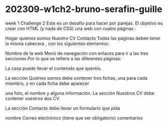 # 202309-w1ch2-bruno-serafin-guille
week 1 Challenge 2
Este es un desafío para hacer por parejas. El objetivo es crear con HTML (y nada de CSS) una web con cuatro páginas :

Hogar
quienes somos
Nuestro CV
Contacto
Todas las páginas deben tener la misma cabecera , con los siguientes elementos:

Nombre de la web
Menú de navegación con enlaces para ir a las tres secciones
Por lo que se refiere a las diferentes páginas:

La casa puede llevar el contenido que queréis.

La sección Quiénes somos debe contener tres fichas, una para cada miembro, y en cada ficha debe aparecer

una foto,
el nombre y
alguna información.
La sección Nuestros CV debe contener vuestros dos CV.

La sección Contacto debe llevar un formulario que pida

nombre
Correo electrónico (tiene que ser obligatorio)
comentarios
